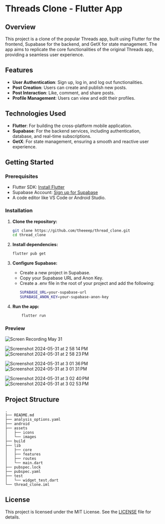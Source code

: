# Threads Clone - Flutter App

## Overview

This project is a clone of the popular Threads app, built using Flutter for the frontend, Supabase for the backend, and GetX for state management. The app aims to replicate the core functionalities of the original Threads app, providing a seamless user experience.

## Features

- **User Authentication**: Sign up, log in, and log out functionalities.
- **Post Creation**: Users can create and publish new posts.
- **Post Interaction**: Like, comment, and share posts.
- **Profile Management**: Users can view and edit their profiles.

## Technologies Used

- **Flutter**: For building the cross-platform mobile application.
- **Supabase**: For the backend services, including authentication, database, and real-time subscriptions.
- **GetX**: For state management, ensuring a smooth and reactive user experience.

## Getting Started

### Prerequisites

- Flutter SDK: [Install Flutter](https://flutter.dev/docs/get-started/install)
- Supabase Account: [Sign up for Supabase](https://supabase.io/)
- A code editor like VS Code or Android Studio.

### Installation

1. **Clone the repository:**

   ```bash
   git clone https://github.com/theeeep/thread_clone.git
   cd thread_clone

   ```

2. **Install dependencies:**
   ```bash
   flutter pub get

   ```
3. **Configure Supabase:**
   - Create a new project in Supabase.
   - Copy your Supabase URL and Anon Key.
   - Create a .env file in the root of your project and add the following:
     ```bash
     SUPABASE_URL=your-supabase-url
     SUPABASE_ANON_KEY=your-supabase-anon-key

     ```
4. **Run the app:**
   ```bash
       flutter run


   ```

### Preview

![Screen Recording May 31](https://github.com/theeeep/thread_clone/assets/81185000/26998cb2-d9e8-4c41-8a54-1f2146480513)


![Screenshot 2024-05-31 at 2 58 14 PM](https://github.com/theeeep/thread_clone/assets/81185000/6c48aac6-dc3a-4c2e-aa67-6cceeb1d135b) 
![Screenshot 2024-05-31 at 2 58 23 PM](https://github.com/theeeep/thread_clone/assets/81185000/1a097a2f-e576-498a-a87b-e4d4da4d596e)

![Screenshot 2024-05-31 at 3 01 36 PM](https://github.com/theeeep/thread_clone/assets/81185000/776b9f44-3b29-4bd5-b4f5-d37842b4b02a)
![Screenshot 2024-05-31 at 3 01 31 PM](https://github.com/theeeep/thread_clone/assets/81185000/71bdd482-07fe-4a57-966a-c28604bb4a3b)

![Screenshot 2024-05-31 at 3 02 40 PM](https://github.com/theeeep/thread_clone/assets/81185000/13f076cc-ef5c-4e68-a704-cc022c7a47e8)
![Screenshot 2024-05-31 at 3 02 53 PM](https://github.com/theeeep/thread_clone/assets/81185000/e69af6c1-ad73-4407-b41c-7a0e1306d891)

## Project Structure
 ```
.
├── README.md
├── analysis_options.yaml
├── android
├── assets
│   ├── icons
│   └── images
├── build
├── lib
│   ├── core
│   ├── features
│   ├── routes
│   └── main.dart
├── pubspec.lock
├── pubspec.yaml
├── test
│   └── widget_test.dart
└── thread_clone.iml
 ```


 


## License

This project is licensed under the MIT License. See the [LICENSE](LICENSE) file for details.



